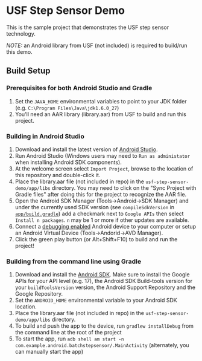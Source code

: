 # USF Step Sensor Demo

This is the sample project that demonstrates the USF step sensor technology.

*NOTE:* an Android library from USF (not included) is required to build/run this demo.

## Build Setup

### Prerequisites for both Android Studio and Gradle

1. Set the `JAVA_HOME` environmental variables to point to your JDK folder (e.g. `C:\Program Files\Java\jdk1.6.0_27`)
2. You'll need an AAR library (library.aar) from USF to build and run this project.

### Building in Android Studio

1. Download and install the latest version of [Android Studio](http://developer.android.com/sdk/installing/studio.html).
2. Run Android Studio (Windows users may need to `Run as administator` when installing Android SDK components).
3. At the welcome screen select `Import Project`, browse to the location of this repository and double-click it.
4. Place the library.aar file (not included in repo) in the `usf-step-sensor-demo/app/libs` directory.  You may need to click on the "Sync Project with Gradle files" after doing this for the project to recognize the AAR file.
5. Open the Android SDK Manager (Tools->Android->SDK Manager) and under the currently used SDK version (see `compileSdkVersion` in [`app/build.gradle`](app/build.gradle)) add a checkmark next to `Google APIs` then select `Install n packages`. `n` may be 1 or more if other updates are available.
6. Connect a [debugging enabled](https://developer.android.com/tools/device.html) Android device to your computer or setup an Android Virtual Device (Tools->Andorid->AVD Manager).
7. Click the green play button (or Alt+Shift+F10) to build and run the project!

### Building from the command line using Gradle

1. Download and install the [Android SDK](http://developer.android.com/sdk/index.html). Make sure to install the Google APIs for your API level (e.g. 17), the Android SDK Build-tools version for your `buildToolsVersion` version, the Android Support Repository and the Google Repository.
2. Set the `ANDROID_HOME` environmental variable to your Android SDK location.
3. Place the library.aar file (not included in repo) in the `usf-step-sensor-demo/app/libs` directory.
4. To build and push the app to the device, run `gradlew installDebug` from the command line at the root of the project
5. To start the app, run `adb shell am start -n com.example.android.batchstepsensor/.MainActivity` (alternately, you can manually start the app)